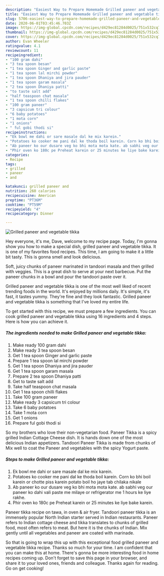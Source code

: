 ```yaml
---
description: "Easiest Way to Prepare Homemade Grilled paneer and vegetable tikka"
title: "Easiest Way to Prepare Homemade Grilled paneer and vegetable tikka"
slug: 5706-easiest-way-to-prepare-homemade-grilled-paneer-and-vegetable-tikka
date: 2020-06-01T03:45:46.703Z
image: https://img-global.cpcdn.com/recipes/d429ec81284d0025/751x532cq70/grilled-paneer-and-vegetable-tikka-recipe-main-photo.jpg
thumbnail: https://img-global.cpcdn.com/recipes/d429ec81284d0025/751x532cq70/grilled-paneer-and-vegetable-tikka-recipe-main-photo.jpg
cover: https://img-global.cpcdn.com/recipes/d429ec81284d0025/751x532cq70/grilled-paneer-and-vegetable-tikka-recipe-main-photo.jpg
author: Evan Wheeler
ratingvalue: 4.1
reviewcount: 11
recipeingredient:
- "100 gram dahi"
- "3 tea spoon besan"
- "1 tea spoon Ginger and garlic paste"
- "1 tea spoon lal mirchi powder"
- "1 tea spoon Dhaniya and jira pauder"
- "1 tea spoon garam masala"
- "2 tea spoon Dhaniya patti"
- "to taste salt add"
- "half teaspoon chat masala"
- "1 tea spoon chilli flakes"
- "100 gram paneer"
- "3 capsicum tri colour"
- "6 baby potatoes"
- "1 mota corn"
- "1 onions"
- " ful gobi thodi si"
recipeinstructions:
- "Ek bowl me dahi or sare masale dal ke mix karein."
- "Potatoes ko cooker me pani dal ke thoda boil karein. Corn ko bhi boil karein or chotte piss karein potato boil ho jaye tab chilaka nikale"
- "Ab paneer ko our dusare veg ko bhi mota mota kate. ab sabhi veg our paneer ko dahi vali paste me milaye or refrigerator me 1 hours ke liye rakhe."
- "Phir oven ko 180c pe Preheat karein or 25 minutes ke liye bake karein."
categories:
- Recipe
tags:
- grilled
- paneer
- and

katakunci: grilled paneer and 
nutrition: 260 calories
recipecuisine: American
preptime: "PT36M"
cooktime: "PT59M"
recipeyield: "4"
recipecategory: Dinner

---
```



![Grilled paneer and vegetable tikka](https://img-global.cpcdn.com/recipes/d429ec81284d0025/751x532cq70/grilled-paneer-and-vegetable-tikka-recipe-main-photo.jpg)

Hey everyone, it's me, Dave, welcome to my recipe page. Today, I'm gonna show you how to make a special dish, grilled paneer and vegetable tikka. It is one of my favorites food recipes. This time, I am going to make it a little bit tasty. This is gonna smell and look delicious.

Soft, juicy chunks of paneer marinated in tandoori masala and then grilled with veggies. This is a great dish to serve at your next barbecue. Put the paneer chunks in a bowl and pour the tandoori paste over it.

Grilled paneer and vegetable tikka is one of the most well liked of recent trending foods in the world. It's enjoyed by millions daily. It's simple, it's fast, it tastes yummy. They're fine and they look fantastic. Grilled paneer and vegetable tikka is something that I've loved my entire life.


To get started with this recipe, we must prepare a few ingredients. You can cook grilled paneer and vegetable tikka using 16 ingredients and 4 steps. Here is how you can achieve it.

<!--inarticleads1-->

##### The ingredients needed to make Grilled paneer and vegetable tikka:

1. Make ready 100 gram dahi
1. Make ready 3 tea spoon besan
1. Get 1 tea spoon Ginger and garlic paste
1. Prepare 1 tea spoon lal mirchi powder
1. Get 1 tea spoon Dhaniya and jira pauder
1. Get 1 tea spoon garam masala
1. Prepare 2 tea spoon Dhaniya patti
1. Get to taste salt add
1. Take half teaspoon chat masala
1. Get 1 tea spoon chilli flakes
1. Take 100 gram paneer
1. Make ready 3 capsicum tri colour
1. Take 6 baby potatoes
1. Take 1 mota corn
1. Get 1 onions
1. Prepare  ful gobi thodi si


So my brothers who love their non-vegetarian food. Paneer Tikka is a spicy grilled Indian Cottage Cheese dish. It is hands down one of the most delicious Indian appetizers. Tandoori Paneer Tikka is made from chunks of Mix well to coat the Paneer and vegetables with the spicy Yogurt paste. 

<!--inarticleads2-->

##### Steps to make Grilled paneer and vegetable tikka:

1. Ek bowl me dahi or sare masale dal ke mix karein.
1. Potatoes ko cooker me pani dal ke thoda boil karein. Corn ko bhi boil karein or chotte piss karein potato boil ho jaye tab chilaka nikale
1. Ab paneer ko our dusare veg ko bhi mota mota kate. ab sabhi veg our paneer ko dahi vali paste me milaye or refrigerator me 1 hours ke liye rakhe.
1. Phir oven ko 180c pe Preheat karein or 25 minutes ke liye bake karein.


Paneer tikka recipe on tawa, in oven &amp; air fryer. Tandoori paneer tikka is an immensely popular North Indian starter served in Indian restaurants. Paneer refers to Indian cottage cheese and tikka translates to chunks of grilled food, most often refers to meat. But here it is the chunks of Indian. Mix gently until all vegetables and paneer are coated with marinade. 

So that is going to wrap this up with this exceptional food grilled paneer and vegetable tikka recipe. Thanks so much for your time. I am confident that you can make this at home. There's gonna be more interesting food in home recipes coming up. Don't forget to save this page in your browser, and share it to your loved ones, friends and colleague. Thanks again for reading. Go on get cooking!
